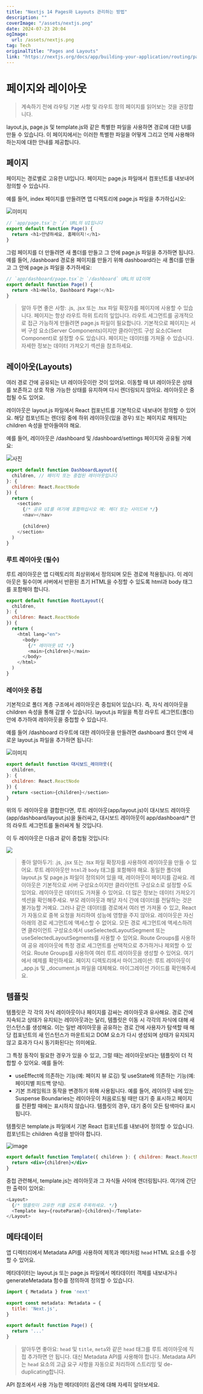 ```yaml
---
title: "Nextjs 14 Pages와 Layouts 관리하는 방법"
description: ""
coverImage: "/assets/nextjs.png"
date: 2024-07-23 20:04
ogImage: 
  url: /assets/nextjs.png
tag: Tech
originalTitle: "Pages and Layouts"
link: "https://nextjs.org/docs/app/building-your-application/routing/pages-and-layouts"
---
```



# 페이지와 레이아웃

> 계속하기 전에 라우팅 기본 사항 및 라우트 정의 페이지를 읽어보는 것을 권장합니다.

layout.js, page.js 및 template.js와 같은 특별한 파일을 사용하면 경로에 대한 UI를 만들 수 있습니다. 이 페이지에서는 이러한 특별한 파일을 어떻게 그리고 언제 사용해야 하는지에 대한 안내를 제공합니다.

## 페이지

<div class="content-ad"></div>

페이지는 경로별로 고유한 UI입니다. 페이지는 page.js 파일에서 컴포넌트를 내보내어 정의할 수 있습니다.

예를 들어, index 페이지를 만들려면 앱 디렉토리에 page.js 파일을 추가하십시오:

![이미지](/assets/img/2024-07-23-PagesandLayouts_0.png)

```js
// `app/page.tsx`는 `/` URL의 UI입니다
export default function Page() {
  return <h1>안녕하세요, 홈페이지!</h1>
}
```

<div class="content-ad"></div>

그럼 페이지를 더 만들려면 새 폴더를 만들고 그 안에 page.js 파일을 추가하면 됩니다. 예를 들어, /dashboard 경로용 페이지를 만들기 위해 dashboard라는 새 폴더를 만들고 그 안에 page.js 파일을 추가하세요:

```javascript
// `app/dashboard/page.tsx`는 `/dashboard` URL의 UI이며
export default function Page() {
  return <h1>Hello, Dashboard Page!</h1>
}
```

> 알아 두면 좋은 사항:
.js, .jsx 또는 .tsx 파일 확장자를 페이지에 사용할 수 있습니다.
페이지는 항상 라우트 하위 트리의 잎입니다.
라우트 세그먼트를 공개적으로 접근 가능하게 만들려면 page.js 파일이 필요합니다.
기본적으로 페이지는 서버 구성 요소(Server Components)이지만 클라이언트 구성 요소(Client Component)로 설정할 수도 있습니다.
페이지는 데이터를 가져올 수 있습니다. 자세한 정보는 데이터 가져오기 섹션을 참조하세요.

## 레이아웃(Layouts)

<div class="content-ad"></div>

여러 경로 간에 공유되는 UI 레이아웃이란 것이 있어요. 이동할 때 UI 레이아웃은 상태를 보존하고 상호 작용 가능한 상태를 유지하며 다시 렌더링되지 않아요. 레이아웃은 중첩될 수도 있어요.

레이아웃은 layout.js 파일에서 React 컴포넌트를 기본적으로 내보내어 정의할 수 있어요. 해당 컴포넌트는 렌더링 중에 하위 레이아웃(있을 경우) 또는 페이지로 채워지는 children 속성을 받아들여야 해요.

예를 들어, 레이아웃은 /dashboard 및 /dashboard/settings 페이지와 공유될 거예요:

![사진](/assets/img/2024-07-23-PagesandLayouts_1.png)

<div class="content-ad"></div>

```js
export default function DashboardLayout({
  children, // 페이지 또는 중첩된 레이아웃입니다
}: {
  children: React.ReactNode
}) {
  return (
    <section>
      {/* 공유 UI를 여기에 포함하십시오 예: 헤더 또는 사이드바 */}
      <nav></nav>
 
      {children}
    </section>
  )
}
```

### 루트 레이아웃 (필수)

루트 레이아웃은 앱 디렉토리의 최상위에서 정의되며 모든 경로에 적용됩니다. 이 레이아웃은 필수이며 서버에서 반환된 초기 HTML을 수정할 수 있도록 html과 body 태그를 포함해야 합니다.

```js
export default function RootLayout({
  children,
}: {
  children: React.ReactNode
}) {
  return (
    <html lang="en">
      <body>
        {/* 레이아웃 UI */}
        <main>{children}</main>
      </body>
    </html>
  )
}
```

<div class="content-ad"></div>

### 레이아웃 중첩

기본적으로 폴더 계층 구조에서 레이아웃은 중첩되어 있습니다. 즉, 자식 레이아웃을 children 속성을 통해 감쌀 수 있습니다. layout.js 파일을 특정 라우트 세그먼트(폴더) 안에 추가하여 레이아웃을 중첩할 수 있습니다.

예를 들어 /dashboard 라우트에 대한 레이아웃을 만들려면 dashboard 폴더 안에 새로운 layout.js 파일을 추가하면 됩니다:

![이미지](/assets/img/2024-07-23-PagesandLayouts_2.png)

<div class="content-ad"></div>

```js
export default function 대시보드_레이아웃({
  children,
}: {
  children: React.ReactNode
}) {
  return <section>{children}</section>
}
```

위의 두 레이아웃을 결합한다면, 루트 레이아웃(app/layout.js)이 대시보드 레이아웃(app/dashboard/layout.js)을 둘러싸고, 대시보드 레이아웃이 app/dashboard/* 안의 라우트 세그먼트를 둘러싸게 될 것입니다.

이 두 레이아웃은 다음과 같이 중첩될 것입니다:

<img src="/assets/img/2024-07-23-PagesandLayouts_3.png" /> 


<div class="content-ad"></div>

> 좋아 알아두기:
.js, .jsx 또는 .tsx 파일 확장자를 사용하여 레이아웃을 만들 수 있어요.
루트 레이아웃만 `html`과 `body` 태그를 포함해야 해요.
동일한 폴더에 layout.js 및 page.js 파일이 정의되어 있을 때, 레이아웃이 페이지를 감싸요.
레이아웃은 기본적으로 서버 구성요소이지만 클라이언트 구성요소로 설정할 수도 있어요.
레이아웃은 데이터도 가져올 수 있어요. 더 많은 정보는 데이터 가져오기 섹션을 확인해주세요.
부모 레이아웃과 해당 자식 간에 데이터를 전달하는 것은 불가능할 거예요. 그러나 같은 데이터를 경로에서 여러 번 가져올 수 있고, React가 자동으로 중복 요청을 처리하여 성능에 영향을 주지 않아요.
레이아웃은 자신 아래의 경로 세그먼트에 액세스할 수 없어요. 모든 경로 세그먼트에 액세스하려면 클라이언트 구성요소에서 useSelectedLayoutSegment 또는 useSelectedLayoutSegments를 사용할 수 있어요.
Route Groups를 사용하여 공유 레이아웃에 특정 경로 세그먼트를 선택적으로 추가하거나 제외할 수 있어요.
Route Groups를 사용하여 여러 루트 레이아웃을 생성할 수 있어요. 여기에서 예제를 확인하세요.
페이지 디렉토리에서 마이그레이션: 루트 레이아웃이 _app.js 및 _document.js 파일을 대체해요. 마이그레이션 가이드를 확인해주세요.

## 템플릿

템플릿은 각 각의 자식 레이아웃이나 페이지를 감싸는 레이아웃과 유사해요. 경로 간에 지속되고 상태가 유지되는 레이아웃과는 달리, 템플릿은 이동 시 각각의 자식에 대해 새 인스턴스를 생성해요. 이는 일반 레이아웃을 공유하는 경로 간에 사용자가 탐색할 때 해당 컴포넌트의 새 인스턴스가 마운트되고 DOM 요소가 다시 생성되며 상태가 유지되지 않고 효과가 다시 동기화된다는 의미에요.

그 특정 동작이 필요한 경우가 있을 수 있고, 그럴 때는 레이아웃보다는 템플릿이 더 적합할 수 있어요. 예를 들어:

<div class="content-ad"></div>

- useEffect에 의존하는 기능(예: 페이지 뷰 로깅) 및 useState에 의존하는 기능(예: 페이지별 피드백 양식).
- 기본 프레임워크 동작을 변경하기 위해 사용됩니다. 예를 들어, 레이아웃 내에 있는 Suspense Boundaries는 레이아웃이 처음로드될 때만 대기 중 표시하고 페이지를 전환할 때에는 표시하지 않습니다. 템플릿의 경우, 대기 중이 모든 탐색마다 표시됩니다.

템플릿은 template.js 파일에서 기본 React 컴포넌트를 내보내어 정의할 수 있습니다. 컴포넌트는 children 속성을 받아야 합니다.

![image](/assets/img/2024-07-23-PagesandLayouts_4.png)

```jsx
export default function Template({ children }: { children: React.ReactNode }) {
  return <div>{children}</div>
}
```

<div class="content-ad"></div>

중첩 관련해서, template.js는 레이아웃과 그 자식들 사이에 렌더링됩니다. 여기에 간단한 출력이 있어요:

```js
<Layout>
  {/* 템플릿이 고유한 키를 갖도록 주목하세요. */}
  <Template key={routeParam}>{children}</Template>
</Layout>
```

## 메타데이터

앱 디렉터리에서 Metadata API를 사용하여 제목과 메타처럼 `head` HTML 요소를 수정할 수 있어요.

<div class="content-ad"></div>

메타데이터는 layout.js 또는 page.js 파일에서 메타데이터 객체를 내보내거나 generateMetadata 함수를 정의하여 정의할 수 있습니다.

```js
import { Metadata } from 'next'
 
export const metadata: Metadata = {
  title: 'Next.js',
}
 
export default function Page() {
  return '...'
}
```

> 알아두면 좋아요: `head` 및 `title`, `meta`와 같은 `head` 태그를 루트 레이아웃에 직접 추가하면 안 됩니다. 대신 Metadata API를 사용해야 합니다. Metadata API는 `head` 요소의 고급 요구 사항을 자동으로 처리하여 스트리밍 및 de-duplicating합니다.

API 참조에서 사용 가능한 메타데이터 옵션에 대해 자세히 알아보세요.